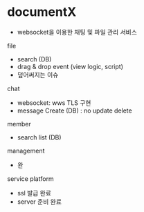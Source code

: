 # documentX
- websocket을 이용한 채팅 및 파일 관리 서비스

file
- search  (DB)
- drag & drop event (view logic, script)
- 덮어써지는 이슈

chat
- websocket: wws TLS 구현
- message Create (DB) : no update delete

member
- search list (DB)

management
- 완

service platform
- ssl 발급 완료
- server 준비 완료